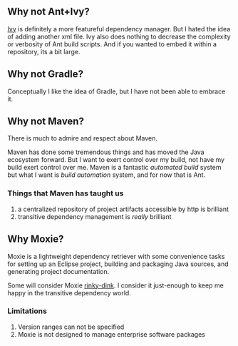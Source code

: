 ## Why not Ant+Ivy?

[Ivy](http://ant.apache.org/ivy) is definitely a more featureful dependency manager.  But I hated the idea of adding another xml file.  Ivy also does nothing to decrease the complexity or verbosity of Ant build scripts.  And if you wanted to embed it within a repository, its a bit large.

## Why not Gradle?

Conceptually I like the idea of Gradle, but I have not been able to embrace it.

## Why not Maven?

There is much to admire and respect about Maven.

Maven has done some tremendous things and has moved the Java ecosystem forward.  But I want to exert control over my build, not have my build exert control over me.  Maven is a fantastic *automated build* system but what I want is *build automation* system, and for now that is Ant.

### Things that Maven has taught us

1. a centralized repository of project artifacts accessible by http is brilliant
2. transitive dependency management is *really* brilliant


## Why Moxie?

Moxie is a lightweight dependency retriever with some convenience tasks for setting up an Eclipse project, building and packaging Java sources, and generating project documentation.

Some will consider Moxie [rinky-dink](http://www.merriam-webster.com/dictionary/rinky-dink).  I consider it just-enough to keep me happy in the transitive dependency world.

### Limitations

1. Version ranges can not be specified
2. Moxie is not designed to manage enterprise software packages